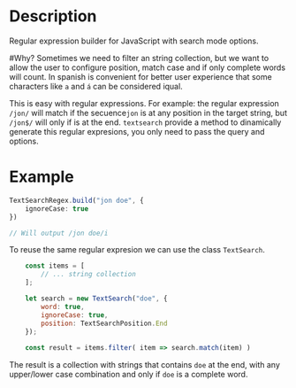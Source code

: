 # Description
Regular expression builder for JavaScript with search mode options.

#Why? 
Sometimes we need to filter an string collection, but we want to allow the user 
to configure position, match case and if only complete words will count. In spanish 
is convenient for better user experience that some characters like 
``a`` and ``á`` can be considered iqual.

This is easy with regular expressions. For example: 
the regular expression ``/jon/`` will match if the secuence``jon`` is at any position in the 
target string, but ``/jon$/`` will only if is at the end. ``textsearch`` provide a method to 
dinamically generate this regular expresions, you only need to pass the query and options. 

# Example 

```typescript
TextSearchRegex.build("jon doe", {
    ignoreCase: true
})

// Will output /jon doe/i

```

To reuse the same regular 
expresion we can use the class ``TextSearch``. 

```javascript
    const items = [
        // ... string collection
    ];

    let search = new TextSearch("doe", {
        word: true,
        ignoreCase: true,
        position: TextSearchPosition.End
    });
    
    const result = items.filter( item => search.match(item) )
```

The result is a collection with strings that contains ``doe`` 
at the end, with any upper/lower case combination and only if
``doe`` is a complete word.